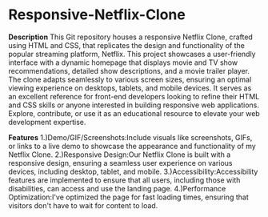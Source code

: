 # Responsive-Netflix-Clone


**Description**
This Git repository houses a responsive Netflix Clone, crafted using HTML and CSS, that replicates the design and functionality of the popular streaming platform, Netflix. This project showcases a user-friendly interface with a dynamic homepage that displays movie and TV show recommendations, detailed show descriptions, and a movie trailer player. The clone adapts seamlessly to various screen sizes, ensuring an optimal viewing experience on desktops, tablets, and mobile devices. It serves as an excellent reference for front-end developers looking to refine their HTML and CSS skills or anyone interested in building responsive web applications. Explore, contribute, or use it as an educational resource to elevate your web development expertise.


**Features**
1.)Demo/GIF/Screenshots:Include visuals like screenshots, GIFs, or links to a live demo to showcase the appearance and functionality of my Netflix Clone.
2.)Responsive Design:Our Netflix Clone is built with a responsive design, ensuring a seamless user experience on various devices, including desktop, tablet, and mobile.
3.)Accessibility:Accessibility features are implemented to ensure that all users, including those with disabilities, can access and use the landing page.
4.)Performance Optimization:I've optimized the page for fast loading times, ensuring that visitors don't have to wait for content to load.
